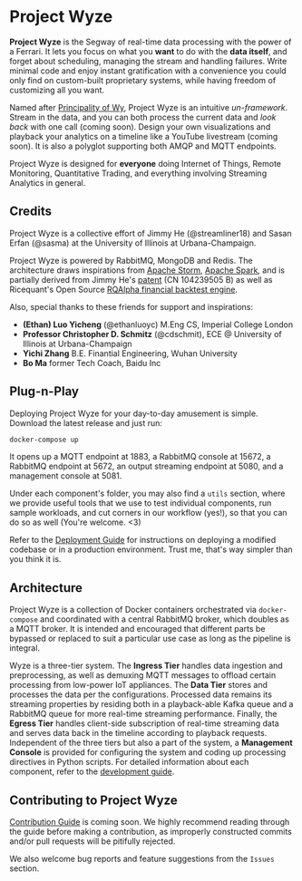 # Project Wyze

**Project Wyze** is the Segway of real-time data processing with the power of a Ferrari. It lets you focus on what you **want** to do with the **data itself**, and forget about scheduling, managing the stream and handling failures. Write minimal code and enjoy instant gratification with a convenience you could only find on custom-built proprietary systems, while having freedom of customizing all you want.

Named after [Principality of Wy](http://principalityofwy.com/), Project Wyze is an intuitive *un-framework*. Stream in the data, and you can both process the current data and *look back* with one call (coming soon). Design your own visualizations and playback your analytics on a timeline like a YouTube livestream (coming soon). It is also a polyglot supporting both AMQP and MQTT endpoints. 

Project Wyze is designed for **everyone** doing Internet of Things, Remote Monitoring, Quantitative Trading, and everything involving Streaming Analytics in general.

## Credits

Project Wyze is a collective effort of Jimmy He (@streamliner18) and Sasan Erfan (@sasma) at the University of Illinois at Urbana-Champaign.

Project Wyze is powered by RabbitMQ, MongoDB and Redis. The architecture draws inspirations from [Apache Storm](http://storm.apache.org), [Apache Spark](https://spark.apache.org), and is partially derived from Jimmy He's [patent](https://www.google.com/patents/CN104239505B?cl=en) (CN 104239505 B) as well as Ricequant's Open Source [RQAlpha financial backtest engine](https://github.com/ricequant/rqalpha).

Also, special thanks to these friends for support and inspirations: 

- **(Ethan) Luo Yicheng** (@ethanluoyc) M.Eng CS, Imperial College London
- **Professor Christopher D. Schmitz** (@cdschmit), ECE @ University of Illinois at Urbana-Champaign
- **Yichi Zhang** B.E. Finantial Engineering, Wuhan University
- **Bo Ma** former Tech Coach, Baidu Inc

## Plug-n-Play

Deploying Project Wyze for your day-to-day amusement is simple. Download the latest release and just run:

```bash
docker-compose up
```

It opens up a MQTT endpoint at 1883, a RabbitMQ console at 15672, a RabbitMQ endpoint at 5672, an output streaming endpoint at 5080, and a management console at 5081.

Under each component's folder, you may also find a `utils` section, where we provide useful tools that we use to test individual components, run sample workloads, and cut corners in our workflow (yes!), so that you can do so as well (You're welcome. \<3)

Refer to the [Deployment Guide](docs/deploy.md) for instructions on deploying a modified codebase or in a production environment. Trust me, that's way simpler than you think it is.

## Architecture

Project Wyze is a collection of Docker containers orchestrated via `docker-compose` and coordinated with a central RabbitMQ broker, which doubles as a MQTT broker. It is intended and encouraged that different parts be bypassed or replaced to suit a particular use case as long as the pipeline is integral.

Wyze is a three-tier system. The **Ingress Tier** handles data ingestion and preprocessing, as well as demuxing MQTT messages to offload certain processing from low-power IoT appliances. The **Data Tier** stores and processes the data per the configurations. Processed data remains its streaming properties by residing both in a playback-able Kafka queue and a RabbitMQ queue for more real-time streaming performance. Finally, the **Egress Tier** handles client-side subscription of real-time streaming data and serves data back in the timeline according to playback requests. Independent of the three tiers but also a part of the system, a **Management Console** is provided for configuring the system and coding up processing directives in Python scripts. For detailed information about each component, refer to the [development guide](docs/develop.md).

## Contributing to Project Wyze

[Contribution Guide](docs/contribute.md) is coming soon. We highly recommend reading through the guide before making a contribution, as improperly constructed commits and/or pull requests will be pitifully rejected.

We also welcome bug reports and feature suggestions from the `Issues` section.

